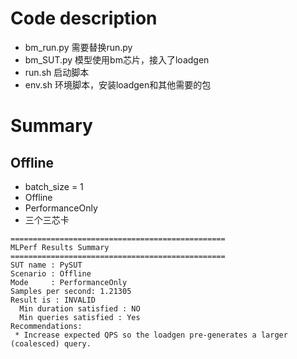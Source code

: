 
# Code description
- bm_run.py 需要替换run.py
- bm_SUT.py 模型使用bm芯片，接入了loadgen
- run.sh 启动脚本
- env.sh 环境脚本，安装loadgen和其他需要的包


# Summary
## Offline
- batch_size = 1
- Offline
- PerformanceOnly
- 三个三芯卡

```
================================================
MLPerf Results Summary
================================================
SUT name : PySUT
Scenario : Offline
Mode     : PerformanceOnly
Samples per second: 1.21305
Result is : INVALID
  Min duration satisfied : NO
  Min queries satisfied : Yes
Recommendations:
 * Increase expected QPS so the loadgen pre-generates a larger (coalesced) query.
```
